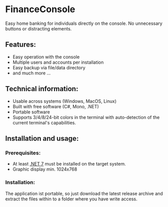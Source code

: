 # FinanceConsole

Easy home banking for individuals directly on the console. No unnecessary buttons or distracting elements.

## Features:
- Easy operation with the console
- Multiple users and accounts per installation
- Easy backup via file/data directory
- and much more ...

## Technical information:
- Usable across systems (Windows, MacOS, Linux)
- Built with free software (C#, Mono, .NET)
- Portable software
- Supports 3/4/8/24-bit colors in the terminal with auto-detection of the current terminal's capabilities.

## Installation and usage:

### Prerequisites:
* At least [.NET 7](https://dotnet.microsoft.com/en-us/download/dotnet/7.0) must be installed on the target system.
* Graphic display min. 1024x768

### Installation:
The application ist portable, so just download the latest release archive and extract the files within to a folder where you have write access.